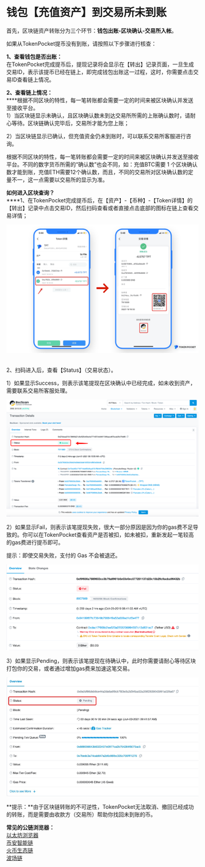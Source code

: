 # 钱包【充值资产】到交易所未到账

首先，区块链资产转账分为三个环节：**钱包出账-区块确认-交易所入帐**。 

如果从TokenPocket提币没有到账，请按照以下步骤进行核查：

**1、查看钱包是否出账：**\
在TokenPocket完成提币后，提现记录将会显示在【转出】记录页面，一旦生成交易ID，表示该提币已经在链上，即完成钱包出账这一过程，这时，你需要点击交易ID查看链上情况。

**2、查看链上情况：**\
****根据不同区块的特性，每一笔转账都会需要一定的时间来被区块确认并发送至接收平台。\
1）当区块链显示未确认，且区块确认数未到达交易所所需的上账确认数时，请耐心等待。区块链确认完毕后，交易所才能为您上账；

2）当区块链显示已确认，但充值资金仍未到账时，可以联系交易所客服进行咨询。 

根据不同区块的特性，每一笔转账都会需要一定的时间来被区块确认并发送至接收平台。不同的数字货币所需的“确认数”也会不同，如：充值BTC需要 1 个区块确认数才能到账，充值ETH需要12个确认数，而且，不同的交易所对区块确认数的定量不一，这一点需要以交易所的显示为准。

**如何进入区块查询？**\
****1、在TokenPocket完成提币后，在【资产】-【币种】-【Token详情】的【转出】记录中点击交易ID，然后扫码查看或者直接点击底部的图标在链上查看交易详情；

![](../.gitbook/assets/zhuan-zhang-dao-jiao-yi-suo-2.png)

\
2、扫码进入后，查看【Status】（交易状态）。

1）如果显示Success，则表示该笔提现在区块确认中已经完成，如未收到资产，需要联系交易所客服处理。

![](../.gitbook/assets/fqa4.png)

2）如果显示Fail，则表示该笔提现失败，很大一部分原因是因为你的gas费不足导致的。你可以在TokenPocket查看资产是否被扣，如未被扣，重新发起一笔较高的gas费进行提币即可。

提示：即使交易失败，支付的 Gas 不会被退还。

![](../.gitbook/assets/faq5.png)

3）如果显示Pending，则表示该笔提现在待确认中，此时你需要请耐心等待区块打包你的交易，或者通过增加gas费来加速这笔交易。

![](../.gitbook/assets/faq6.jpg)

**提示：**由于区块链转账的不可逆性，TokenPocket无法取消、撤回已经成功的转账，而是需要由收款方（交易所）帮助你找回未到账的币。

**常见的公链浏览器：**\
[以太坊浏览器](https://cn.etherscan.com)\
[币安智能链](https://bscscan.com)\
[火币生态链](https://hecoinfo.com)\
[波场链](https://tronscan.io/#/)
